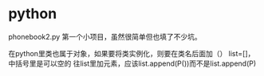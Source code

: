 ﻿# python
phonebook2.py
  第一个小项目，虽然很简单但也填了不少坑。
  
  在python里类也属于对象，如果要将类实例化，则要在类名后面加（）
  list=[]，中括号里是可以空的
  往list里加元素，应该list.append(P())而不是list.append(P)
